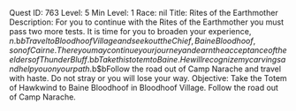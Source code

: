 Quest ID: 763
Level: 5
Min Level: 1
Race: nil
Title: Rites of the Earthmother
Description: For you to continue with the Rites of the Earthmother you must pass two more tests. It is time for you to broaden your experience, $n.$b$bTravel to Bloodhoof Village and seek out the Chief, Baine Bloodhoof, son of Cairne. There you may continue your journey and earn the acceptance of the elders of Thunder Bluff.$b$bTake this totem to Baine. He will recognize my carvings and help you on your path.$b$bFollow the road out of Camp Narache and travel with haste. Do not stray or you will lose your way.
Objective: Take the Totem of Hawkwind to Baine Bloodhoof in Bloodhoof Village. Follow the road out of Camp Narache.

